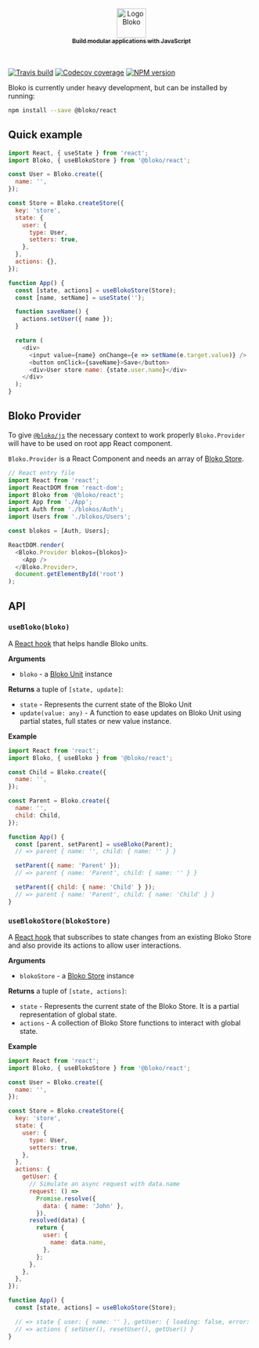 <p align="center">
  <a href="https://bloko.dev">
  <br />
  <img src="https://user-images.githubusercontent.com/7120471/80561131-d98be300-89b9-11ea-9956-679a406a387e.png" alt="Logo Bloko" height="60"/>
  <br />
    <sub><strong>Build modular applications with JavaScript</strong></sub>
  <br />
  <br />
  <br />
  </a>
</p>

[![Travis build][travis-image]][travis-url]
[![Codecov coverage][codecov-image]][codecov-url]
[![NPM version][npm-image]][npm-url]

[codecov-url]: https://codecov.io/gh/bloko/bloko-react
[codecov-image]: https://codecov.io/gh/bloko/bloko-react/branch/master/graphs/badge.svg
[travis-image]: https://img.shields.io/travis/com/bloko/bloko-react.svg?branch=master
[travis-url]: https://img.shields.io/travis/com/bloko/bloko-react
[npm-url]: https://npmjs.com/package/@bloko/react
[npm-image]: https://img.shields.io/npm/v/@bloko/react.svg

Bloko is currently under heavy development, but can be installed by running:

```sh
npm install --save @bloko/react
```

## Quick example

```js
import React, { useState } from 'react';
import Bloko, { useBlokoStore } from '@bloko/react';

const User = Bloko.create({
  name: '',
});

const Store = Bloko.createStore({
  key: 'store',
  state: {
    user: {
      type: User,
      setters: true,
    },
  },
  actions: {},
});

function App() {
  const [state, actions] = useBlokoStore(Store);
  const [name, setName] = useState('');

  function saveName() {
    actions.setUser({ name });
  }

  return (
    <div>
      <input value={name} onChange={e => setName(e.target.value)} />
      <button onClick={saveName}>Save</button>
      <div>User store name: {state.user.name}</div>
    </div>
  );
}
```

## Bloko Provider

To give [`@bloko/js`](https://github.com/bloko/bloko-js) the necessary context to work properly `Bloko.Provider` will have to be used on root app React component.

`Bloko.Provider` is a React Component and needs an array of [Bloko Store](https://github.com/bloko/bloko-js#blokos-store).

```js
// React entry file
import React from 'react';
import ReactDOM from 'react-dom';
import Bloko from '@bloko/react';
import App from './App';
import Auth from './blokos/Auth';
import Users from './blokos/Users';

const blokos = [Auth, Users];

ReactDOM.render(
  <Bloko.Provider blokos={blokos}>
    <App />
  </Bloko.Provider>,
  document.getElementById('root')
);
```

## API

### `useBloko(bloko)`

A [React hook](https://reactjs.org/hooks) that helps handle Bloko units.

**Arguments**

- `bloko` - a [Bloko Unit](https://github.com/bloko/bloko-js#blokos-unit) instance

**Returns** a tuple of `[state, update]`:

- `state` - Represents the current state of the Bloko Unit
- `update(value: any)` - A function to ease updates on Bloko Unit using partial states, full states or new value instance.

**Example**

```js
import React from 'react';
import Bloko, { useBloko } from '@bloko/react';

const Child = Bloko.create({
  name: '',
});

const Parent = Bloko.create({
  name: '',
  child: Child,
});

function App() {
  const [parent, setParent] = useBloko(Parent);
  // => parent { name: '', child: { name: '' } }

  setParent({ name: 'Parent' });
  // => parent { name: 'Parent', child: { name: '' } }

  setParent({ child: { name: 'Child' } });
  // => parent { name: 'Parent', child: { name: 'Child' } }
}
```

### `useBlokoStore(blokoStore)`

A [React hook](https://reactjs.org/hooks) that subscribes to state changes from an existing Bloko Store and also provide its actions to allow user interactions.

**Arguments**

- `blokoStore` - a [Bloko Store](https://github.com/bloko/bloko-js#blokos-store) instance

**Returns** a tuple of `[state, actions]`:

- `state` - Represents the current state of the Bloko Store. It is a partial representation of global state.
- `actions` - A collection of Bloko Store functions to interact with global state.

**Example**

```js
import React from 'react';
import Bloko, { useBlokoStore } from '@bloko/react';

const User = Bloko.create({
  name: '',
});

const Store = Bloko.createStore({
  key: 'store',
  state: {
    user: {
      type: User,
      setters: true,
    },
  },
  actions: {
    getUser: {
      // Simulate an async request with data.name
      request: () =>
        Promise.resolve({
          data: { name: 'John' },
        }),
      resolved(data) {
        return {
          user: {
            name: data.name,
          },
        };
      },
    },
  },
});

function App() {
  const [state, actions] = useBlokoStore(Store);

  // => state { user: { name: '' }, getUser: { loading: false, error: '' } }
  // => actions { setUser(), resetUser(), getUser() }
}
```
